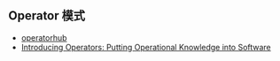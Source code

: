 
## Operator 模式

- [operatorhub](https://operatorhub.io/)
- [Introducing Operators: Putting Operational Knowledge into Software](https://web.archive.org/web/20170129131616/https://coreos.com/blog/introducing-operators.html)
